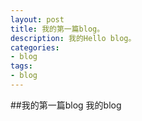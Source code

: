 ```yaml
---
layout: post
title: 我的第一篇blog。
description: 我的Hello blog。
categories:
- blog
tags:
- blog
---
```


##我的第一篇blog
 我的blog